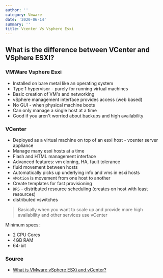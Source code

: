 ```yaml
---
author: ''
category: Vmware
date: '2020-06-14'
summary: ''
title: Vcenter Vs Vsphere Esxi
---
```

## What is the difference between VCenter and VSphere ESXI?

### VMWare Vsphere Esxi

* Installed on bare metal like an operating system
* Type 1 hypervisor - purely for running virtual machines
* Basic creation of VM's and networking
* vSphere management interface provides access (web based)
* No GUI - when physical machine boots
* Can only manage a single host at a time
* Good if you aren't worried about backups and high availability


### VCenter

* Deployed as a virtual machine on top of an esxi host - vcenter server appliance
* Manage many esxi hosts at a time
* Flash and HTML management interface
* Advanced features: vm cloning, HA, fault tolerance
* fluid movement between hosts
* Automatically picks up underlying info and vms in esxi hosts
* `vMotion` is movement from one host to another
* Create templates for fast provisioning
* `DRS` - distributed resource scheduling (creates on host with least resources)
* distributed vswitches


> Basically when you want to scale up and provide more high availability and other services use vCenter





Minimum specs:

* 2 CPU Cores
* 4GB RAM
* 64-bit




### Source

* [What is VMware vSphere ESXi and vCenter?](https://www.youtube.com/watch?v=-Hltydu9PXk)